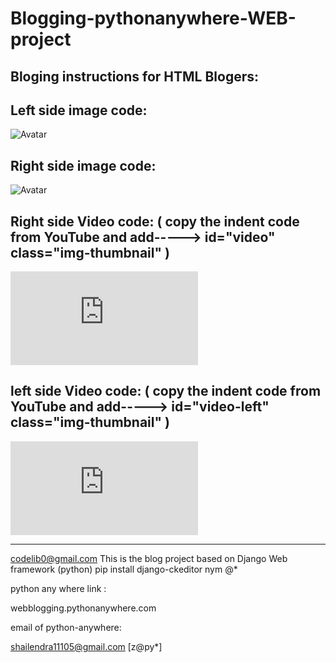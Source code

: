# Blogging-pythonanywhere-WEB-project

Bloging instructions for HTML Blogers:
--------------------------------------------------------------------------------------------------------------------------------------

Left side image code:
----------------------
  <img id="imag" class="img-thumbnail" src="https://image-link.jpeg" alt="Avatar">
  
  
Right side image code:
----------------------
  <img id="imag-right" class="img-thumbnail" src="https://image-link.jpeg" alt="Avatar">


Right side Video code:              ( copy the indent code from YouTube and add----->  id="video" class="img-thumbnail"  )
----------------------
  <iframe id="video" class="img-thumbnail" src="https://www.youtube.com/embed/dZVpvhQtiRQ" title="YouTube video player" frameborder="0" allow="accelerometer; autoplay; clipboard-write; encrypted-media; gyroscope; picture-in-picture" allowfullscreen></iframe>


left side Video code:              ( copy the indent code from YouTube and add----->  id="video-left" class="img-thumbnail"  )
----------------------
  <iframe id="video-left" class="img-thumbnail" src="https://www.youtube.com/embed/dZVpvhQtiRQ" title="YouTube video player" frameborder="0" allow="accelerometer; autoplay; clipboard-write; encrypted-media; gyroscope; picture-in-picture" allowfullscreen></iframe>

  
  
   ____________________________________________________________________________________________________________________________________________________________________________________________________________________________________________________________________________________________________________________________________________________________________



























codelib0@gmail.com This is the blog project based on Django Web framework (python)   pip install django-ckeditor nym @*

python any where link :

webblogging.pythonanywhere.com

email of python-anywhere:

shailendra11105@gmail.com
[z@py*]


